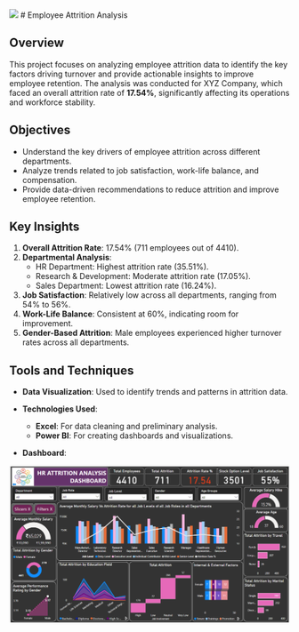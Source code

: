 <img src="https://img.freepik.com/premium-photo/human-resources-hr-concept-search-employees_102583-6600.jpg">
# Employee Attrition Analysis

## Overview
This project focuses on analyzing employee attrition data to identify the key factors driving turnover and provide actionable insights to improve employee retention. The analysis was conducted for XYZ Company, which faced an overall attrition rate of **17.54%**, significantly affecting its operations and workforce stability.

## Objectives
- Understand the key drivers of employee attrition across different departments.
- Analyze trends related to job satisfaction, work-life balance, and compensation.
- Provide data-driven recommendations to reduce attrition and improve employee retention.

## Key Insights
1. **Overall Attrition Rate**: 17.54% (711 employees out of 4410).
2. **Departmental Analysis**:
   - HR Department: Highest attrition rate (35.51%).
   - Research & Development: Moderate attrition rate (17.05%).
   - Sales Department: Lowest attrition rate (16.24%).
3. **Job Satisfaction**: Relatively low across all departments, ranging from 54% to 56%.
4. **Work-Life Balance**: Consistent at 60%, indicating room for improvement.
5. **Gender-Based Attrition**: Male employees experienced higher turnover rates across all departments.

## Tools and Techniques
- **Data Visualization**: Used to identify trends and patterns in attrition data.
- **Technologies Used**: 
  - **Excel**: For data cleaning and preliminary analysis.
  - **Power BI**: For creating dashboards and visualizations.

- **Dashboard**:
  
<img src="https://github.com/NisharFathima/Data-Analytics-Projects-Portfolio/blob/Dashboard-Screenshots/HR%20Dashboard.png">

